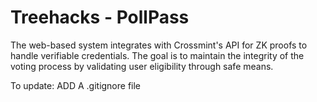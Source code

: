 # Treehacks - PollPass
The web-based system integrates with Crossmint's API for ZK proofs to handle verifiable credentials. The goal is to maintain the integrity of the voting process by validating user eligibility through safe means.


 
To update: ADD A .gitignore file
